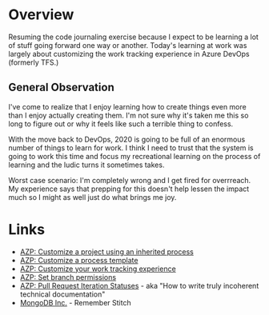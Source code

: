 # Overview

Resuming the code journaling exercise because I expect to be learning a lot of stuff going forward one way or another. Today's learning at work was largely about customizing the work tracking experience in Azure DevOps (formerly TFS.)

## General Observation

I've come to realize that I enjoy learning how to create things even more than I enjoy actually creating them. I'm not sure why it's taken me this so long to figure out or why it feels like such a terrible thing to confess.

With the move back to DevOps, 2020 is going to be full of an enormous number of things to learn for work. I think I need to trust that the system is going to work this time and focus my recreational learning on the process of learning and the ludic turns it sometimes takes.

Worst case scenario: I'm completely wrong and I get fired for overrreach. My experience says that prepping for this doesn't help lessen the impact much so I might as well just do what brings me joy.

# Links

* [AZP: Customize a project using an inherited process](https://docs.microsoft.com/en-us/azure/devops/organizations/settings/work/customize-process?view=azure-devops)
* [AZP: Customize a process template](https://docs.microsoft.com/en-us/azure/devops/reference/process-templates/customize-process?view=azure-devops)
* [AZP: Customize your work tracking experience](https://docs.microsoft.com/en-us/azure/devops/reference/customize-work?view=azure-devops)
* [AZP: Set branch permissions](https://docs.microsoft.com/en-us/azure/devops/repos/git/branch-permissions?view=azure-devops)
* [AZP: Pull Request Iteration Statuses](https://docs.microsoft.com/en-us/rest/api/azure/devops/git/Pull%20Request%20Iteration%20Statuses?view=azure-devops-rest-5.0) - aka "How to write truly incoherent technical documentation"
* [MongoDB Inc.](https://en.wikipedia.org/wiki/MongoDB_Inc.) - Remember Stitch

